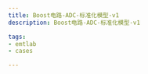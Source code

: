 ```yaml
---
title: Boost电路-ADC-标准化模型-v1
description: Boost电路-ADC-标准化模型-v1

tags:
- emtlab
- cases

---
```


<!-- import DocCardList from '@theme/DocCardList';

<DocCardList /> -->